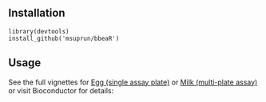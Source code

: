 
## Installation

```{r}
library(devtools)
install_github('msuprun/bbeaR')
```

## Usage

See the full vignettes for [Egg (single assay plate)](https://msuprun.github.io/bbeaR/bbeaR_EggExample.html) or  [Milk (multi-plate assay)](https://msuprun.github.io/bbeaR/bbeaR_MilkExample.html) or visit Bioconductor for details:

